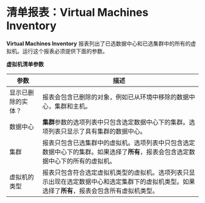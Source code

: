 # 清单报表：Virtual Machines Inventory

**Virtual Machines Inventory** 报表列出了已选数据中心和已选集群中的所有的虚拟机。运行这个报表必须提供下面的参数。

**虚拟机清单参数**

| 参数 | 描述 |
| ---- | ---- |
| 显示已删除的实体？ | 报表会包含已删除的对象，例如已从环境中移除的数据中心，集群和主机。 |
| 数据中心 | **集群**参数的选项列表中只包含选定数据中心下的集群。选项列表只显示了具有集群的数据中心。 |
| 集群 | 报表只包含已选集群中的虚拟机。选项列表中只包含选定数据中心下的集群。如果选择了**所有**，报表会包含选定数据中心下的所有的虚拟机。 |
| 虚拟机的类型 | 报表只包含符合选定虚拟机类型的虚拟机。选项列表只显示出现在选定数据中心和选定集群下的虚拟机类型。如果选择了**所有**，报表会包含所有虚拟机类型。 |
